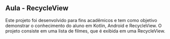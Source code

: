 ## Aula - RecycleView

Este projeto foi desenvolvido para fins acadêmicos e tem como objetivo demonstrar o conhecimento do aluno em Kotlin, 
Android e RecycleView. O projeto consiste em uma lista de filmes, que é exibida em uma RecycleView.
